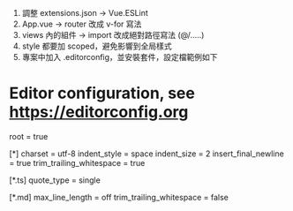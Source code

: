 1. 調整 extensions.json -> Vue.ESLint
2. App.vue -> router 改成 v-for 寫法
3. views 內的組件 -> import 改成絕對路徑寫法 (@/.....)
4. style 都要加 scoped，避免影響到全局樣式
5. 專案中加入 .editorconfig，並安裝套件，設定檔範例如下
# Editor configuration, see https://editorconfig.org
root = true

[*]
charset = utf-8
indent_style = space
indent_size = 2
insert_final_newline = true
trim_trailing_whitespace = true

[*.ts]
quote_type = single

[*.md]
max_line_length = off
trim_trailing_whitespace = false

